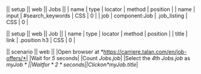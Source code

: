 || setup || web || Jobs ||
| name | type | locator | method | position | 
| name | input | #search_keywords | CSS | 0 |
| job | component:Job | .job_listing | CSS | 0 |

|| setup || web || Job ||
| name | type | locator | method | position | 
| title | link | .position h3 | CSS | 0 |

|| scenario || web ||
|Open browser at *https://carriere.talan.com/en/job-offers/*|
|Wait for *5* seconds|
|Count *Jobs.job*|
|Select the *4*th *Jobs.job* as *$myJob*|
|Wait for *2* seconds|
|Click on *$myJob.title*|